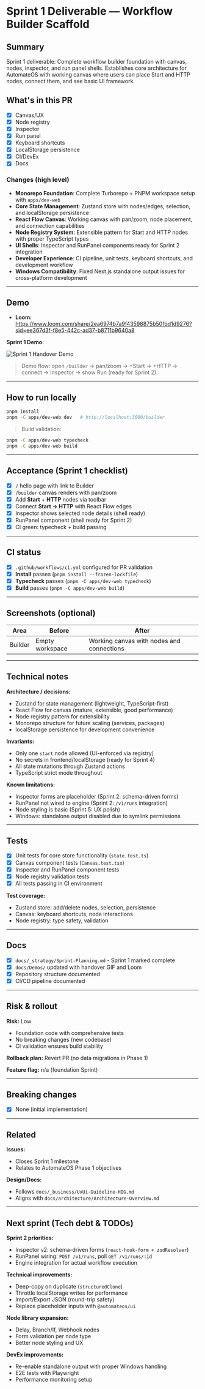 # Sprint 1 Deliverable — Workflow Builder Scaffold

## Summary

Sprint 1 deliverable: Complete workflow builder foundation with canvas, nodes, inspector, and run panel shells. Establishes core architecture for AutomateOS with working canvas where users can place Start and HTTP nodes, connect them, and see basic UI framework.

## What's in this PR

- [x] Canvas/UX
- [x] Node registry
- [x] Inspector
- [x] Run panel
- [x] Keyboard shortcuts
- [x] LocalStorage persistence
- [x] CI/DevEx
- [x] Docs

### Changes (high level)

- **Monorepo Foundation**: Complete Turborepo + PNPM workspace setup with `apps/dev-web`
- **Core State Management**: Zustand store with nodes/edges, selection, and localStorage persistence
- **React Flow Canvas**: Working canvas with pan/zoom, node placement, and connection capabilities
- **Node Registry System**: Extensible pattern for Start and HTTP nodes with proper TypeScript types
- **UI Shells**: Inspector and RunPanel components ready for Sprint 2 integration
- **Developer Experience**: CI pipeline, unit tests, keyboard shortcuts, and development workflow
- **Windows Compatibility**: Fixed Next.js standalone output issues for cross-platform development

---

## Demo

- **Loom:** https://www.loom.com/share/2ea6974b7a9f43598875b50fbd1d9276?sid=ee367d3f-f8e5-442c-ad37-b8711b9640a8

**Sprint 1 Demo:**

![Sprint 1 Handover Demo](docs/Demos/Sprint1%20Handover%20-%205%20September%202025.gif)

> Demo flow: open `/builder` → pan/zoom → +Start → +HTTP → connect → Inspector → show Run (ready for Sprint 2).

---

## How to run locally

```bash
pnpm install
pnpm -C apps/dev-web dev   # http://localhost:3000/builder
```

> Build validation:

```bash
pnpm -C apps/dev-web typecheck
pnpm -C apps/dev-web build
```

---

## Acceptance (Sprint 1 checklist)

- [x] `/` hello page with link to Builder
- [x] `/builder` canvas renders with pan/zoom
- [x] Add **Start** + **HTTP** nodes via toolbar
- [x] Connect **Start → HTTP** with React Flow edges
- [x] Inspector shows selected node details (shell ready)
- [x] RunPanel component (shell ready for Sprint 2)
- [x] CI green: typecheck + build passing

---

## CI status

- [x] `.github/workflows/ci.yml` configured for PR validation
- [x] **Install** passes (`pnpm install --frozen-lockfile`)
- [x] **Typecheck** passes (`pnpm -C apps/dev-web typecheck`)
- [x] **Build** passes (`pnpm -C apps/dev-web build`)

---

## Screenshots (optional)

| Area    | Before          | After                                     |
| ------- | --------------- | ----------------------------------------- |
| Builder | Empty workspace | Working canvas with nodes and connections |

---

## Technical notes

**Architecture / decisions:**

- Zustand for state management (lightweight, TypeScript-first)
- React Flow for canvas (mature, extensible, good performance)
- Node registry pattern for extensibility
- Monorepo structure for future scaling (services, packages)
- localStorage persistence for development convenience

**Invariants:**

- Only one `start` node allowed (UI-enforced via registry)
- No secrets in frontend/localStorage (ready for Sprint 4)
- All state mutations through Zustand actions
- TypeScript strict mode throughout

**Known limitations:**

- Inspector forms are placeholder (Sprint 2: schema-driven forms)
- RunPanel not wired to engine (Sprint 2: `/v1/runs` integration)
- Node styling is basic (Sprint 5: UX polish)
- Windows: standalone output disabled due to symlink permissions

---

## Tests

- [x] Unit tests for core store functionality (`state.test.ts`)
- [x] Canvas component tests (`Canvas.test.tsx`)
- [x] Inspector and RunPanel component tests
- [x] Node registry validation tests
- [x] All tests passing in CI environment

**Test coverage:**

- Zustand store: add/delete nodes, selection, persistence
- Canvas: keyboard shortcuts, node interactions
- Node registry: type safety, validation

---

## Docs

- [x] `docs/_strategy/Sprint-Planning.md` - Sprint 1 marked complete
- [x] `docs/Demos/` updated with handover GIF and Loom
- [x] Repository structure documented
- [x] CI/CD pipeline documented

---

## Risk & rollout

**Risk:** Low

- Foundation code with comprehensive tests
- No breaking changes (new codebase)
- CI validation ensures build stability

**Rollback plan:** Revert PR (no data migrations in Phase 1)

**Feature flag:** n/a (foundation Sprint)

---

## Breaking changes

- [x] None (initial implementation)

---

## Related

**Issues:**

- Closes Sprint 1 milestone
- Relates to AutomateOS Phase 1 objectives

**Design/Docs:**

- Follows `docs/_business/UxUi-Guideline-HIG.md`
- Aligns with `docs/architecture/Architecture-Overview.md`

---

## Next sprint (Tech debt & TODOs)

**Sprint 2 priorities:**

- Inspector v2: schema-driven forms (`react-hook-form + zodResolver`)
- RunPanel wiring: `POST /v1/runs`, poll `GET /v1/runs/:id`
- Engine integration for actual workflow execution

**Technical improvements:**

- Deep-copy on duplicate (`structuredClone`)
- Throttle localStorage writes for performance
- Import/Export JSON (round-trip safety)
- Replace placeholder inputs with `@automateos/ui`

**Node library expansion:**

- Delay, Branch/If, Webhook nodes
- Form validation per node type
- Better node styling and UX

**DevEx improvements:**

- Re-enable standalone output with proper Windows handling
- E2E tests with Playwright
- Performance monitoring setup
